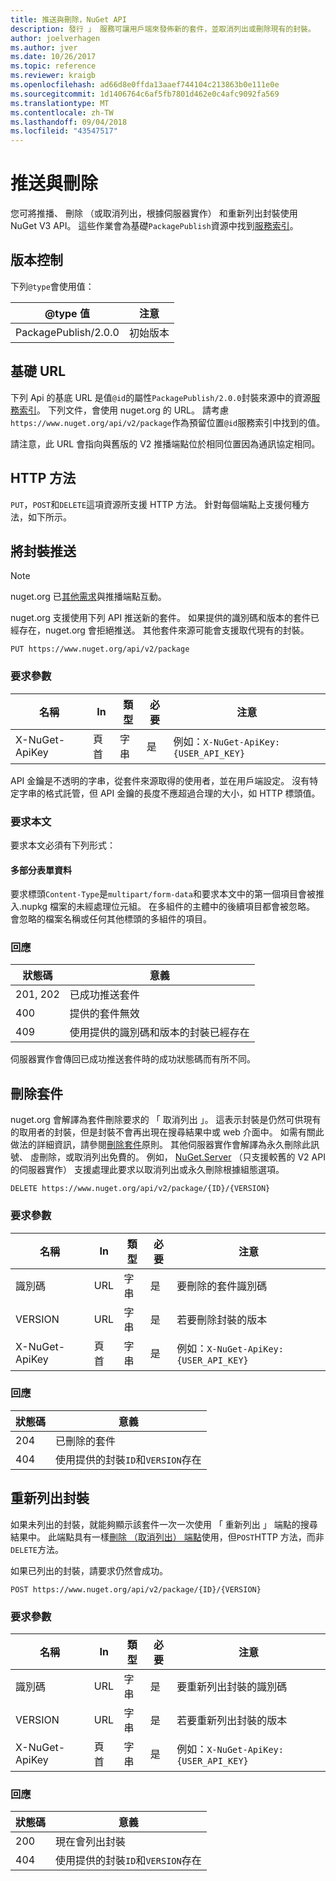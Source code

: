 ```yaml
---
title: 推送與刪除，NuGet API
description: 發行 」 服務可讓用戶端來發佈新的套件，並取消列出或刪除現有的封裝。
author: joelverhagen
ms.author: jver
ms.date: 10/26/2017
ms.topic: reference
ms.reviewer: kraigb
ms.openlocfilehash: ad66d8e0ffda13aaef744104c213863b0e111e0e
ms.sourcegitcommit: 1d1406764c6af5fb7801d462e0c4afc9092fa569
ms.translationtype: MT
ms.contentlocale: zh-TW
ms.lasthandoff: 09/04/2018
ms.locfileid: "43547517"
---
```

# <a name="push-and-delete"></a>推送與刪除

您可將推播、 刪除 （或取消列出，根據伺服器實作） 和重新列出封裝使用 NuGet V3 API。 這些作業會為基礎`PackagePublish`資源中找到[服務索引](service-index.md)。

## <a name="versioning"></a>版本控制

下列`@type`會使用值：

@type 值          | 注意
-------------------- | -----
PackagePublish/2.0.0 | 初始版本

## <a name="base-url"></a>基礎 URL

下列 Api 的基底 URL 是值`@id`的屬性`PackagePublish/2.0.0`封裝來源中的資源[服務索引](service-index.md)。 下列文件，會使用 nuget.org 的 URL。 請考慮`https://www.nuget.org/api/v2/package`作為預留位置`@id`服務索引中找到的值。

請注意，此 URL 會指向與舊版的 V2 推播端點位於相同位置因為通訊協定相同。

## <a name="http-methods"></a>HTTP 方法

`PUT`，`POST`和`DELETE`這項資源所支援 HTTP 方法。 針對每個端點上支援何種方法，如下所示。

## <a name="push-a-package"></a>將封裝推送

> [!Note]
> nuget.org 已[其他需求](NuGet-Protocols.md)與推播端點互動。

nuget.org 支援使用下列 API 推送新的套件。 如果提供的識別碼和版本的套件已經存在，nuget.org 會拒絕推送。 其他套件來源可能會支援取代現有的封裝。

    PUT https://www.nuget.org/api/v2/package

### <a name="request-parameters"></a>要求參數

名稱           | In     | 類型   | 必要 | 注意
-------------- | ------ | ------ | -------- | -----
X-NuGet-ApiKey | 頁首 | 字串 | 是      | 例如：`X-NuGet-ApiKey: {USER_API_KEY}`

API 金鑰是不透明的字串，從套件來源取得的使用者，並在用戶端設定。 沒有特定字串的格式託管，但 API 金鑰的長度不應超過合理的大小，如 HTTP 標頭值。

### <a name="request-body"></a>要求本文

要求本文必須有下列形式：

#### <a name="multipart-form-data"></a>多部分表單資料

要求標頭`Content-Type`是`multipart/form-data`和要求本文中的第一個項目會被推入.nupkg 檔案的未經處理位元組。 在多組件的主體中的後續項目都會被忽略。 會忽略的檔案名稱或任何其他標頭的多組件的項目。

### <a name="response"></a>回應

狀態碼 | 意義
----------- | -------
201, 202    | 已成功推送套件
400         | 提供的套件無效
409         | 使用提供的識別碼和版本的封裝已經存在

伺服器實作會傳回已成功推送套件時的成功狀態碼而有所不同。

## <a name="delete-a-package"></a>刪除套件

nuget.org 會解譯為套件刪除要求的 「 取消列出 」。 這表示封裝是仍然可供現有的取用者的封裝，但是封裝不會再出現在搜尋結果中或 web 介面中。 如需有關此做法的詳細資訊，請參閱[刪除套件](../policies/deleting-packages.md)原則。 其他伺服器實作會解譯為永久刪除此訊號、 虛刪除，或取消列出免費的。 例如， [NuGet.Server](https://www.nuget.org/packages/NuGet.Server) （只支援較舊的 V2 API 的伺服器實作） 支援處理此要求以取消列出或永久刪除根據組態選項。

    DELETE https://www.nuget.org/api/v2/package/{ID}/{VERSION}

### <a name="request-parameters"></a>要求參數

名稱           | In     | 類型   | 必要 | 注意
-------------- | ------ | ------ | -------- | -----
識別碼             | URL    | 字串 | 是      | 要刪除的套件識別碼
VERSION        | URL    | 字串 | 是      | 若要刪除封裝的版本
X-NuGet-ApiKey | 頁首 | 字串 | 是      | 例如：`X-NuGet-ApiKey: {USER_API_KEY}`

### <a name="response"></a>回應

狀態碼 | 意義
----------- | -------
204         | 已刪除的套件
404         | 使用提供的封裝`ID`和`VERSION`存在

## <a name="relist-a-package"></a>重新列出封裝

如果未列出的封裝，就能夠顯示該套件一次一次使用 「 重新列出 」 端點的搜尋結果中。 此端點具有一樣[刪除 （取消列出） 端點](#delete-a-package)使用，但`POST`HTTP 方法，而非`DELETE`方法。

如果已列出的封裝，請要求仍然會成功。

    POST https://www.nuget.org/api/v2/package/{ID}/{VERSION}

### <a name="request-parameters"></a>要求參數

名稱           | In     | 類型   | 必要 | 注意
-------------- | ------ | ------ | -------- | -----
識別碼             | URL    | 字串 | 是      | 要重新列出封裝的識別碼
VERSION        | URL    | 字串 | 是      | 若要重新列出封裝的版本
X-NuGet-ApiKey | 頁首 | 字串 | 是      | 例如：`X-NuGet-ApiKey: {USER_API_KEY}`

### <a name="response"></a>回應

狀態碼 | 意義
----------- | -------
200         | 現在會列出封裝
404         | 使用提供的封裝`ID`和`VERSION`存在
